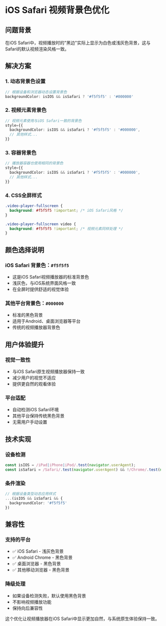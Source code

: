 # iOS Safari 视频背景色优化

## 问题背景
在iOS Safari中，视频播放时的"黑边"实际上显示为白色或浅灰色背景，这与Safari的默认视频渲染风格一致。

## 解决方案

### 1. 动态背景色设置
```typescript
// 根据设备和浏览器动态设置背景色
backgroundColor: isIOS && isSafari ? '#f5f5f5' : '#000000'
```

### 2. 视频元素背景色
```typescript
// 视频元素使用与iOS Safari一致的背景色
style={{ 
  backgroundColor: isIOS && isSafari ? '#f5f5f5' : '#000000',
  // 其他样式...
}}
```

### 3. 容器背景色
```typescript
// 播放器容器也使用相同的背景色
style={{
  backgroundColor: isIOS && isSafari ? '#f5f5f5' : '#000000',
  // 其他样式...
}}
```

### 4. CSS全屏样式
```css
.video-player-fullscreen {
  background: #f5f5f5 !important; /* iOS Safari风格 */
}

.video-player-fullscreen video {
  background: #f5f5f5 !important; /* 视频元素同样处理 */
}
```

## 颜色选择说明

### iOS Safari 背景色：`#f5f5f5`
- 这是iOS Safari视频播放器的标准背景色
- 浅灰色，与iOS系统界面风格一致
- 在全屏时提供舒适的视觉体验

### 其他平台背景色：`#000000`
- 标准的黑色背景
- 适用于Android、桌面浏览器等平台
- 传统的视频播放器背景色

## 用户体验提升

### 视觉一致性
- 与iOS Safari原生视频播放器保持一致
- 减少用户的视觉不适应
- 提供更自然的观看体验

### 平台适配
- 自动检测iOS Safari环境
- 其他平台保持传统黑色背景
- 无需用户手动设置

## 技术实现

### 设备检测
```typescript
const isIOS = /iPad|iPhone|iPod/.test(navigator.userAgent);
const isSafari = /Safari/.test(navigator.userAgent) && !/Chrome/.test(navigator.userAgent);
```

### 条件渲染
```typescript
// 根据设备类型动态应用样式
...(isIOS && isSafari && {
  backgroundColor: '#f5f5f5'
})
```

## 兼容性

### 支持的平台
- ✅ iOS Safari - 浅灰色背景
- ✅ Android Chrome - 黑色背景
- ✅ 桌面浏览器 - 黑色背景
- ✅ 其他移动浏览器 - 黑色背景

### 降级处理
- 如果设备检测失败，默认使用黑色背景
- 不影响视频播放功能
- 保持向后兼容性

这个优化让视频播放器在iOS Safari中显示更加自然，与系统原生体验保持一致。

